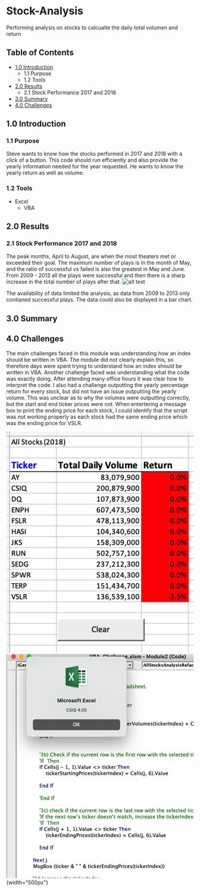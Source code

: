 # Stock-Analysis
Performing analysis on stocks to calcualte the daily total volumen and return

## Table of Contents
- [1.0 Introduction](#Introduction)
  * 1.1 Purpose
  * 1.2 Tools
- [2.0 Results](#Results)
  * 2.1 Stock Performance 2017 and 2018
- [3.0 Summary](#Summary)
- [4.0 Challenges](#Challenges)

<a name="Introduction"></a>
## 1.0 Introduction

### 1.1 Purpose
Steve wants to know how the stocks performed in 2017 and 2018 with a click of a button. This code should run efficiently and also provide the yearly information needed for the year requested.  He wants to know the yearly return as well as volume. 

### 1.2 Tools
- Excel
  - VBA
 
<a name="Results"></a>
## 2.0 Results
### 2.1 Stock Performance 2017 and 2018
The peak months, April to August, are when the most theaters met or exceeded their goal. The maximum number of plays is in the month of May, and the ratio of successful vs failed is also the greatest in May and June.  From 2009 - 2013 all the plays were successful and then there is a sharp increase in the total number of plays after that.
![alt test](Resources/Theater_Outcomes_vs_Launch.png)

The availability of data limited the analysis, as data from 2009 to 2013 only contianed successful plays.  The data could also be displayed in a bar chart.

<a name="Summary"></a>
## 3.0 Summary

<a name="Challenges"></a>
## 4.0 Challenges

The main challenges faced in this module was understanding how an index should be written in VBA.  The module did not clearly explain this, so therefore days were spent trying to understand how an index should be written in VBA. Another challenge faced was understanding what the code was exactly doing.  After attending many office hours it was clear how to interpret the code.  I also had a challenge outputting the yearly percentage return for every stock, but did not have an issue outputting the yearly volume.  This was unclear as to why the volumes were outputting correctly, but the start and end ticker prices were not. When entertering a message box to print the ending price for each stock, I could identify that the script was not working properly as each stock had the same ending price which was the ending price for VSLR. 

![alt text](Resources/Challenge_return.png)  ![alt text](Resources/MsgBox_EndingPrice.png){width="500px"}

